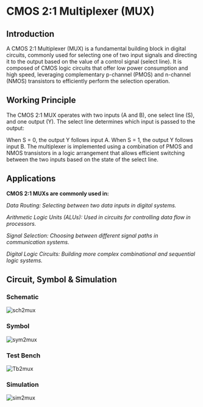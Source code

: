 # CMOS 2:1 Multiplexer (MUX)

## Introduction
A CMOS 2:1 Multiplexer (MUX) is a fundamental building block in digital circuits,
commonly used for selecting one of two input signals and directing it to the output based on the value of a control signal (select line).
It is composed of CMOS logic circuits that offer low power consumption and high speed,
leveraging complementary p-channel (PMOS) and n-channel (NMOS) transistors to efficiently perform the selection operation.

## Working Principle
The CMOS 2:1 MUX operates with two inputs (A and B), one select line (S), and one output (Y). 
The select line determines which input is passed to the output:

When S = 0, the output Y follows input A.
When S = 1, the output Y follows input B.
The multiplexer is implemented using a combination of PMOS and NMOS transistors in
a logic arrangement that allows efficient switching between the two inputs based on the state of the select line.

## Applications
**CMOS 2:1 MUXs are commonly used in:**

*Data Routing: Selecting between two data inputs in digital systems.*

*Arithmetic Logic Units (ALUs): Used in circuits for controlling data flow in processors.*

*Signal Selection: Choosing between different signal paths in communication systems.*

*Digital Logic Circuits: Building more complex combinational and sequential logic systems.*

## Circuit, Symbol & Simulation
### Schematic
![sch2mux](https://github.com/user-attachments/assets/51a551f6-7c5c-496c-beb9-eb8ed0b43791)

### Symbol
![sym2mux](https://github.com/user-attachments/assets/b2fd2ce2-183c-460d-ba5b-8dd4d2b75a2f)

### Test Bench
![Tb2mux](https://github.com/user-attachments/assets/52b747a5-3059-4cb8-a7fb-5745902aa0f9)

### Simulation
![sim2mux](https://github.com/user-attachments/assets/f1d2fbed-ae87-47aa-b5ed-cd8c9944b2b8)
